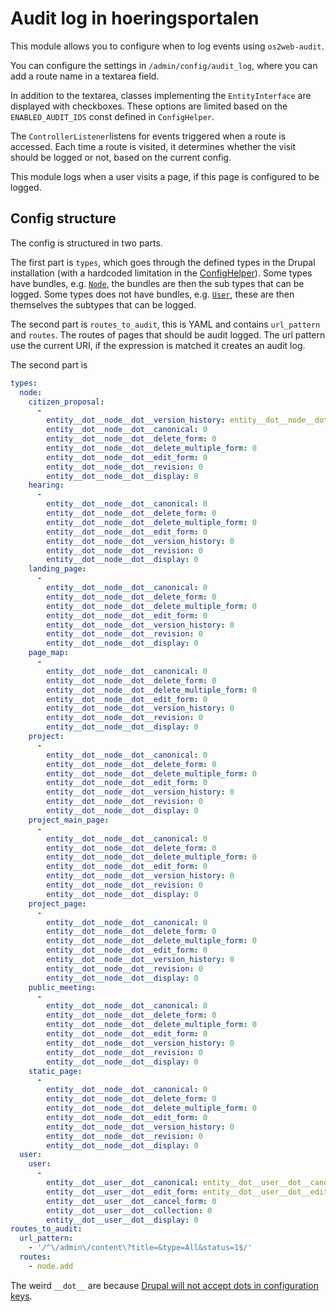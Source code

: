 # Audit log in hoeringsportalen

This module allows you to configure when to log events using `os2web-audit`.

You can configure the settings in `/admin/config/audit_log`, where you can add a
route name in a textarea field.

In addition to the textarea, classes implementing the `EntityInterface` are
displayed with checkboxes. These options are limited based on the
`ENABLED_AUDIT_IDS` const defined in `ConfigHelper`.

The `ControllerListener`listens for events triggered when a route is accessed.
Each time a route is visited, it determines whether the visit should be logged
or not, based on the current config.

This module logs when a user visits a page, if this page is configured to be
logged.

## Config structure

The config is structured in two parts.

The first part is `types`, which goes through the defined types in the Drupal
installation (with a hardcoded limitation in the
[ConfigHelper](https://github.com/itk-dev/hoeringsportal/blob/f454ccf38a6e0b8e2d2eb85b0982ab0d2be43623/web/modules/custom/hoeringsportal_audit_log/src/Helpers/ConfigHelper.php#L14)).
Some types have bundles, e.g.
[`Node`](https://api.drupal.org/api/drupal/core%21modules%21node%21src%21Entity%21Node.php/class/Node/8.9.x),
the bundles are then the sub types that can be logged. Some types does not have
bundles, e.g.
[`User`](https://api.drupal.org/api/drupal/core%21modules%21user%21src%21Entity%21User.php/class/User/9),
these are then themselves the subtypes that can be logged.

The second part is `routes_to_audit`, this is YAML and contains `url_pattern` and
`routes`. The routes of pages that should be audit logged. The url pattern use
the current URI, if the expression is matched it creates an audit log.

The second part is

```yml
types:
  node:
    citizen_proposal:
      -
        entity__dot__node__dot__version_history: entity__dot__node__dot__version_history # Enabled
        entity__dot__node__dot__canonical: 0
        entity__dot__node__dot__delete_form: 0
        entity__dot__node__dot__delete_multiple_form: 0
        entity__dot__node__dot__edit_form: 0
        entity__dot__node__dot__revision: 0
        entity__dot__node__dot__display: 0
    hearing:
      -
        entity__dot__node__dot__canonical: 0
        entity__dot__node__dot__delete_form: 0
        entity__dot__node__dot__delete_multiple_form: 0
        entity__dot__node__dot__edit_form: 0
        entity__dot__node__dot__version_history: 0
        entity__dot__node__dot__revision: 0
        entity__dot__node__dot__display: 0
    landing_page:
      -
        entity__dot__node__dot__canonical: 0
        entity__dot__node__dot__delete_form: 0
        entity__dot__node__dot__delete_multiple_form: 0
        entity__dot__node__dot__edit_form: 0
        entity__dot__node__dot__version_history: 0
        entity__dot__node__dot__revision: 0
        entity__dot__node__dot__display: 0
    page_map:
      -
        entity__dot__node__dot__canonical: 0
        entity__dot__node__dot__delete_form: 0
        entity__dot__node__dot__delete_multiple_form: 0
        entity__dot__node__dot__edit_form: 0
        entity__dot__node__dot__version_history: 0
        entity__dot__node__dot__revision: 0
        entity__dot__node__dot__display: 0
    project:
      -
        entity__dot__node__dot__canonical: 0
        entity__dot__node__dot__delete_form: 0
        entity__dot__node__dot__delete_multiple_form: 0
        entity__dot__node__dot__edit_form: 0
        entity__dot__node__dot__version_history: 0
        entity__dot__node__dot__revision: 0
        entity__dot__node__dot__display: 0
    project_main_page:
      -
        entity__dot__node__dot__canonical: 0
        entity__dot__node__dot__delete_form: 0
        entity__dot__node__dot__delete_multiple_form: 0
        entity__dot__node__dot__edit_form: 0
        entity__dot__node__dot__version_history: 0
        entity__dot__node__dot__revision: 0
        entity__dot__node__dot__display: 0
    project_page:
      -
        entity__dot__node__dot__canonical: 0
        entity__dot__node__dot__delete_form: 0
        entity__dot__node__dot__delete_multiple_form: 0
        entity__dot__node__dot__edit_form: 0
        entity__dot__node__dot__version_history: 0
        entity__dot__node__dot__revision: 0
        entity__dot__node__dot__display: 0
    public_meeting:
      -
        entity__dot__node__dot__canonical: 0
        entity__dot__node__dot__delete_form: 0
        entity__dot__node__dot__delete_multiple_form: 0
        entity__dot__node__dot__edit_form: 0
        entity__dot__node__dot__version_history: 0
        entity__dot__node__dot__revision: 0
        entity__dot__node__dot__display: 0
    static_page:
      -
        entity__dot__node__dot__canonical: 0
        entity__dot__node__dot__delete_form: 0
        entity__dot__node__dot__delete_multiple_form: 0
        entity__dot__node__dot__edit_form: 0
        entity__dot__node__dot__version_history: 0
        entity__dot__node__dot__revision: 0
        entity__dot__node__dot__display: 0
  user:
    user:
      -
        entity__dot__user__dot__canonical: entity__dot__user__dot__canonical # Enabled
        entity__dot__user__dot__edit_form: entity__dot__user__dot__edit_form # Enabled
        entity__dot__user__dot__cancel_form: 0
        entity__dot__user__dot__collection: 0
        entity__dot__user__dot__display: 0
routes_to_audit:
  url_pattern:
    - '/^\/admin\/content\?title=&type=All&status=1$/'
  routes:
    - node.add
```

The weird `__dot__` are because [Drupal will not accept dots in configuration
keys](https://www.drupal.org/node/2297311).
